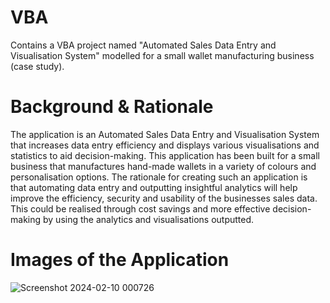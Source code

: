 # VBA
Contains a VBA project named "Automated Sales Data Entry and Visualisation System" modelled for a small wallet manufacturing business (case study).

# Background & Rationale

The application is an Automated Sales Data Entry and Visualisation System that increases data entry efficiency and displays various visualisations and statistics to aid decision-making. This application has been built for a small business that manufactures hand-made wallets in a variety of colours and personalisation options. The rationale for creating such an application is that automating data entry and outputting insightful analytics will help improve the efficiency, security and usability of the businesses sales data. This could be realised through cost savings and more effective decision-making by using the analytics and visualisations outputted.

# Images of the Application

![Screenshot 2024-02-10 000726](https://github.com/Z-G-S/VBA-Automated-Sales-Data-Entry-and-Visualisation-System/assets/140622522/229aa51d-f1af-4256-9148-3e03a2a640a3)
